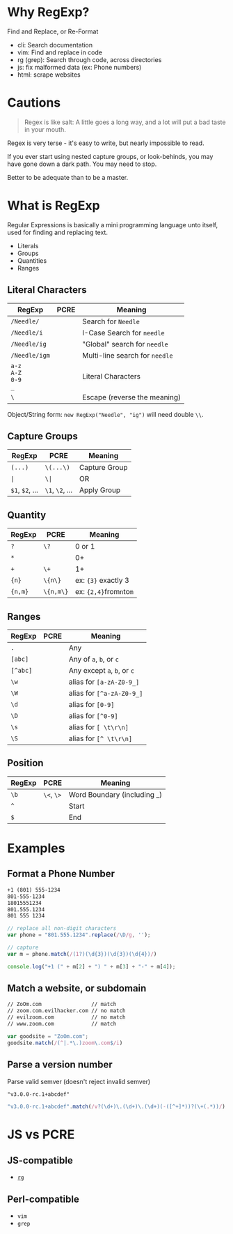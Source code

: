 # Why RegExp?

Find and Replace, or Re-Format

- cli: Search documentation
- vim: Find and replace in code
- rg (grep): Search through code, across directories
- js: fix malformed data (ex: Phone numbers)
- html: scrape websites

# Cautions

> Regex is like salt: A little goes a long way, and a lot will put a bad taste in your mouth.

Regex is very terse - it's easy to write, but nearly impossible to read.

If you ever start using nested capture groups, or look-behinds, you may have gone down a dark path.
You may need to stop.

Better to be adequate than to be a master.

# What is RegExp

Regular Expressions is basically a mini programming language unto itself, used for finding and replacing text.

- Literals
- Groups
- Quantities
- Ranges

## Literal Characters

| RegExp                  | PCRE | Meaning                        |
| ----------------------- | ---- | ------------------------------ |
| `/Needle/`              |      | Search for `Needle`            |
| `/Needle/i`             |      | I-Case Search for `needle`     |
| `/Needle/ig`            |      | "Global" search for `needle`   |
| `/Needle/igm`           |      | Multi-line search for `needle` |
| `a-z`<br>`A-Z`<br>`0-9`<br>`_` |   | Literal Characters         |
| `\`                     |      | Escape (reverse the meaning)   |

Object/String form: `new RegExp("Needle", "ig")` will need double `\\`.

## Capture Groups

| RegExp          | PCRE                 | Meaning       |
| --------------- | -------------------- | ------------- |
| `(...)`         | `\(...\)`            | Capture Group |
| `\|`            | <code>\\&vert;</code> | OR            |
| `$1`, `$2`, ... | `\1`, `\2`, ...      | Apply Group   |

## Quantity

| RegExp  | PCRE      | Meaning                 |
| ------- | --------- | ----------------------- |
| `?`     | `\?`      | 0 or 1                  |
| `*`     |           | 0+                      |
| `+`     | `\+`      | 1+                      |
| `{n}`   | `\{n\}`   | ex: `{3}` exactly 3     |
| `{n,m}` | `\{n,m\}` | ex: `{2,4}`from`n`to`m` |

## Ranges

| RegExp   | PCRE | Meaning                     |
| -------- | ---- | --------------------------- |
| `.`      |      | Any                         |
| `[abc]`  |      | Any of `a`, `b`, or `c`     |
| `[^abc]` |      | Any except `a`, `b`, or `c` |
| `\w`     |      | alias for `[a-zA-Z0-9_]`    |
| `\W`     |      | alias for `[^a-zA-Z0-9_]`   |
| `\d`     |      | alias for `[0-9]`           |
| `\D`     |      | alias for `[^0-9]`          |
| `\s`     |      | alias for `[ \t\r\n]`       |
| `\S`     |      | alias for `[^ \t\r\n]`      |

## Position

| RegExp | PCRE       | Meaning                      |
| ------ | ---------- | ---------------------------- |
| `\b`   | `\<`, `\>` | Word Boundary (including \_) |
| `^`    |            | Start                        |
| `$`    |            | End                          |

# Examples

## Format a Phone Number

```txt
+1 (801) 555-1234
801-555-1234
18015551234
801.555.1234
801 555 1234
```

```js
// replace all non-digit characters
var phone = "801.555.1234".replace(/\D/g, '');

// capture
var m = phone.match(/(1?)(\d{3})(\d{3})(\d{4})/)

console.log("+1 (" + m[2] + ") " + m[3] + "-" + m[4]);
```

## Match a website, or subdomain

```txt
// ZoOm.com                // match
// zoom.com.evilhacker.com // no match
// evilzoom.com            // no match
// www.zoom.com            // match
```

```js
var goodsite = "ZoOm.com";
goodsite.match(/(^|.*\.)zoom\.com$/i)
```

## Parse a version number

Parse valid semver (doesn't reject invalid semver)

```txt
"v3.0.0-rc.1+abcdef"
```

```js
"v3.0.0-rc.1+abcdef".match(/v?(\d+)\.(\d+)\.(\d+)(-([^+]*))?(\+(.*))/)
```

# JS vs PCRE

## JS-compatible

- [`rg`](https://webinstall.dev/rg)

## Perl-compatible

- `vim`
- `grep`


